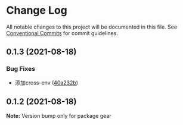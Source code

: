 # Change Log

All notable changes to this project will be documented in this file.
See [Conventional Commits](https://conventionalcommits.org) for commit guidelines.

## 0.1.3 (2021-08-18)


### Bug Fixes

* 添加cross-env ([40a232b](https://github.com/mrrs878/gear/commit/40a232b1f019e34fa55900ddae01280d53b6bbff))





## 0.1.2 (2021-08-18)

**Note:** Version bump only for package gear
